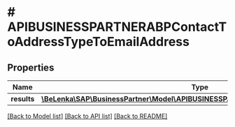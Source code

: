 # # APIBUSINESSPARTNERABPContactToAddressTypeToEmailAddress

## Properties

Name | Type | Description | Notes
------------ | ------------- | ------------- | -------------
**results** | [**\BeLenka\SAP\BusinessPartner\Model\APIBUSINESSPARTNERAAddressEmailAddressType[]**](APIBUSINESSPARTNERAAddressEmailAddressType.md) |  | [optional]

[[Back to Model list]](../../README.md#models) [[Back to API list]](../../README.md#endpoints) [[Back to README]](../../README.md)
